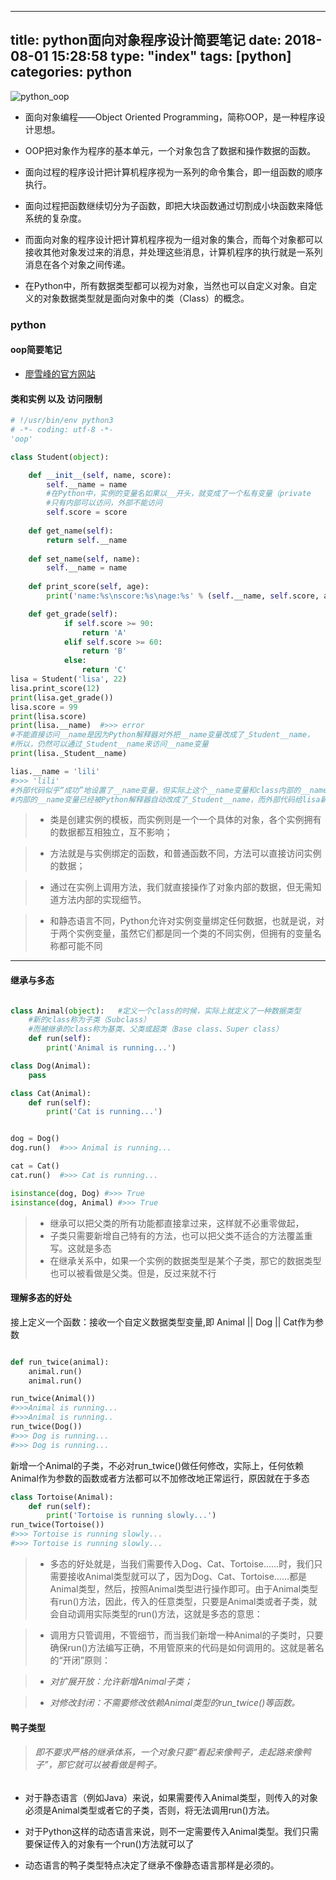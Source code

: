 
---
title: python面向对象程序设计简要笔记
date: 2018-08-01 15:28:58
type: "index"
tags: [python]
categories: python
---
![python_oop](http://orrscanlu.bkt.clouddn.com/oop.png)

- 面向对象编程——Object Oriented Programming，简称OOP，是一种程序设计思想。
- OOP把对象作为程序的基本单元，一个对象包含了数据和操作数据的函数。
- 面向过程的程序设计把计算机程序视为一系列的命令集合，即一组函数的顺序执行。
- 面向过程把函数继续切分为子函数，即把大块函数通过切割成小块函数来降低系统的复杂度。

- 而面向对象的程序设计把计算机程序视为一组对象的集合，而每个对象都可以接收其他对象发过来的消息，并处理这些消息，计算机程序的执行就是一系列消息在各个对象之间传递。

- 在Python中，所有数据类型都可以视为对象，当然也可以自定义对象。自定义的对象数据类型就是面向对象中的类（Class）的概念。

<!-- more -->

### python
#### oop简要笔记

- [廖雪峰的官方网站](https://www.liaoxuefeng.com/wiki/0014316089557264a6b348958f449949df42a6d3a2e542c000/0014318645694388f1f10473d7f416e9291616be8367ab5000)

#### 类和实例 以及 访问限制

```py
# !/usr/bin/env python3
# -*- coding: utf-8 -*-
'oop'

class Student(object): 

    def __init__(self, name, score):
        self.__name = name 
        #在Python中，实例的变量名如果以__开头，就变成了一个私有变量（private
        #只有内部可以访问，外部不能访问
        self.score = score
    
    def get_name(self):
        return self.__name
    
    def set_name(self, name):
        self.__name = name
    
    def print_score(self, age):
        print('name:%s\nscore:%s\nage:%s' % (self.__name, self.score, age))

    def get_grade(self):
            if self.score >= 90:
                return 'A'
            elif self.score >= 60:
                return 'B'
            else:
                return 'C'
lisa = Student('lisa', 22)
lisa.print_score(12)
print(lisa.get_grade())
lisa.score = 99
print(lisa.score)
print(lisa.__name)  #>>> error
#不能直接访问__name是因为Python解释器对外把__name变量改成了_Student__name，
#所以，仍然可以通过_Student__name来访问__name变量
print(lisa._Student__name)

lias.__name = 'lili' 
#>>> 'lili'  
#外部代码似乎“成功”地设置了__name变量，但实际上这个__name变量和class内部的__name变量不是一个变量！
#内部的__name变量已经被Python解释器自动改成了_Student__name，而外部代码给lisa新增了一个__name变量。

```
>- 类是创建实例的模板，而实例则是一个一个具体的对象，各个实例拥有的数据都互相独立，互不影响；

>- 方法就是与实例绑定的函数，和普通函数不同，方法可以直接访问实例的数据；

>- 通过在实例上调用方法，我们就直接操作了对象内部的数据，但无需知道方法内部的实现细节。

>- 和静态语言不同，Python允许对实例变量绑定任何数据，也就是说，对于两个实例变量，虽然它们都是同一个类的不同实例，但拥有的变量名称都可能不同

---

#### 继承与多态
```python 

class Animal(object):   #定义一个class的时候，实际上就定义了一种数据类型
    #新的class称为子类（Subclass）
    #而被继承的class称为基类、父类或超类（Base class、Super class）
    def run(self):
        print('Animal is running...')

class Dog(Animal):
    pass

class Cat(Animal):
    def run(self):
        print('Cat is running...')


dog = Dog()
dog.run()  #>>> Animal is running...

cat = Cat()
cat.run()  #>>> Cat is running...

isinstance(dog, Dog) #>>> True 
isinstance(dog, Animal) #>>> True 

```

>- 继承可以把父类的所有功能都直接拿过来，这样就不必重零做起，
>- 子类只需要新增自己特有的方法，也可以把父类不适合的方法覆盖重写。这就是多态
>- 在继承关系中，如果一个实例的数据类型是某个子类，那它的数据类型也可以被看做是父类。但是，反过来就不行

#### 理解多态的好处

接上定义一个函数：接收一个自定义数据类型变量,即 Animal || Dog || Cat作为参数
```python

def run_twice(animal):
    animal.run()
    animal.run()

run_twice(Animal())
#>>>Animal is running...
#>>>Animal is running..
run_twice(Dog())
#>>> Dog is running...
#>>> Dog is running...

```

新增一个Animal的子类，不必对run_twice()做任何修改，实际上，任何依赖Animal作为参数的函数或者方法都可以不加修改地正常运行，原因就在于多态
```python
class Tortoise(Animal):
    def run(self):
        print('Tortoise is running slowly...')
run_twice(Tortoise())
#>>> Tortoise is running slowly...
#>>> Tortoise is running slowly...
```
>- 多态的好处就是，当我们需要传入Dog、Cat、Tortoise……时，我们只需要接收Animal类型就可以了，因为Dog、Cat、Tortoise……都是Animal类型，然后，按照Animal类型进行操作即可。由于Animal类型有run()方法，因此，传入的任意类型，只要是Animal类或者子类，就会自动调用实际类型的run()方法，这就是多态的意思：

>- 调用方只管调用，不管细节，而当我们新增一种Animal的子类时，只要确保run()方法编写正确，不用管原来的代码是如何调用的。这就是著名的“开闭”原则：

>- *对扩展开放：允许新增Animal子类；*

>- *对修改封闭：不需要修改依赖Animal类型的run_twice()等函数。*

#### 鸭子类型
>###### 即不要求严格的继承体系，一个对象只要“看起来像鸭子，走起路来像鸭子”，那它就可以被看做是鸭子。

- 对于静态语言（例如Java）来说，如果需要传入Animal类型，则传入的对象必须是Animal类型或者它的子类，否则，将无法调用run()方法。

- 对于Python这样的动态语言来说，则不一定需要传入Animal类型。我们只需要保证传入的对象有一个run()方法就可以了

- 动态语言的鸭子类型特点决定了继承不像静态语言那样是必须的。